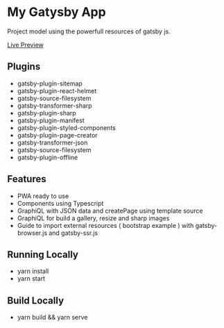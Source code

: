  #  My Gatysby App

Project model using the powerfull resources of gatsby js.

[Live Preview][demo]

## Plugins

- gatsby-plugin-sitemap
- gatsby-plugin-react-helmet
- gatsby-source-filesystem
- gatsby-transformer-sharp
- gatsby-plugin-sharp
- gatsby-plugin-manifest
- gatsby-plugin-styled-components
- gatsby-plugin-page-creator
- gatsby-transformer-json
- gatsby-source-filesystem
- gatsby-plugin-offline

## Features

- PWA ready to use
- Components using Typescript
- GraphiQL with JSON data and createPage using template source
- GraphiQL for build a gallery, resize and sharp images
- Guide to import external resources ( bootstrap example ) with gatsby-browser.js and gatsby-ssr.js

## Running Locally
- yarn install
- yarn start

## Build Locally
- yarn build && yarn serve


[demo]: https://my-gatsby-app.netlify.app "Live Prview"